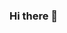 ### Hi there 👋

<!--
**Dina-Gamal-eldin/Dina-Gamal-eldin** is a ✨ _special_ ✨ repository because its `README.md` (this file) appears on your GitHub profile.
- 🌱 I’m currently learning Embedded Systems
- 📫 How to reach me: [...](https://www.linkedin.com/in/dina-gamal-eldin/)https://www.linkedin.com/in/dina-gamal-eldin/
